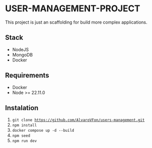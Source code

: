 # USER-MANAGEMENT-PROJECT

This project is just an scaffolding for build more complex applications.

## Stack

 - NodeJS 
 - MongoDB
 - Docker

## Requirements 

- Docker
- Node >= 22.11.0

## Instalation

1. <code>git clone https://github.com/AlvaroVFon/users-management.git</code>
2. <code>npm install</code>
3. <code>docker compose up -d --build</code>
4. <code>npm seed</code>
5. <code>npm run dev</code>
